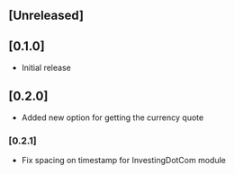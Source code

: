 ## [Unreleased]

## [0.1.0]

- Initial release

## [0.2.0]

- Added new option for getting the currency quote

### [0.2.1]

- Fix spacing on timestamp for InvestingDotCom module
